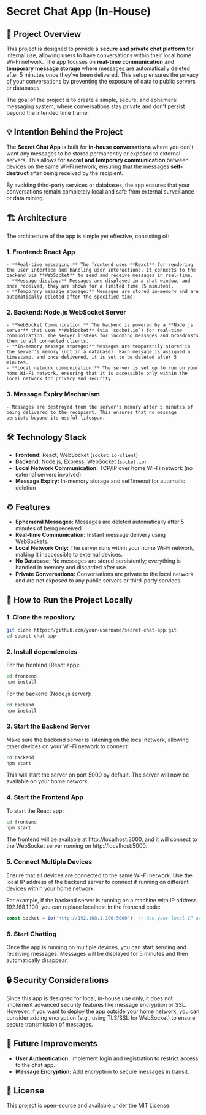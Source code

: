 # Secret Chat App (In-House)

## 🚀 Project Overview

This project is designed to provide a **secure and private chat platform** for internal use, allowing users to have conversations within their local home Wi-Fi network. The app focuses on **real-time communication** and **temporary message storage** where messages are automatically deleted after 5 minutes once they've been delivered. This setup ensures the privacy of your conversations by preventing the exposure of data to public servers or databases.

The goal of the project is to create a simple, secure, and ephemeral messaging system, where conversations stay private and don't persist beyond the intended time frame.

## 💡 Intention Behind the Project

The **Secret Chat App** is built for **in-house conversations** where you don't want any messages to be stored permanently or exposed to external servers. This allows for **secret and temporary communication** between devices on the same Wi-Fi network, ensuring that the messages **self-destruct** after being received by the recipient.

By avoiding third-party services or databases, the app ensures that your conversations remain completely local and safe from external surveillance or data mining.

## 🏗️ Architecture

The architecture of the app is simple yet effective, consisting of:

### 1. **Frontend: React App**
    - **Real-time messaging:** The frontend uses **React** for rendering the user interface and handling user interactions. It connects to the backend via **WebSocket** to send and receive messages in real-time.
    - **Message display:** Messages are displayed in a chat window, and once received, they are shown for a limited time (5 minutes).
    - **Temporary message storage:** Messages are stored in-memory and are automatically deleted after the specified time.

### 2. **Backend: Node.js WebSocket Server**
    - **WebSocket Communication:** The backend is powered by a **Node.js server** that uses **WebSocket** (via `socket.io`) for real-time communication. The server listens for incoming messages and broadcasts them to all connected clients.
    - **In-memory message storage:** Messages are temporarily stored in the server's memory (not in a database). Each message is assigned a timestamp, and once delivered, it is set to be deleted after 5 minutes.
    - **Local network communication:** The server is set up to run on your home Wi-Fi network, ensuring that it is accessible only within the local network for privacy and security.

### 3. **Message Expiry Mechanism**
    - Messages are destroyed from the server's memory after 5 minutes of being delivered to the recipient. This ensures that no message persists beyond its useful lifespan.

## 🛠️ Technology Stack

- **Frontend:** React, WebSocket (`socket.io-client`)
- **Backend:** Node.js, Express, WebSocket (`socket.io`)
- **Local Network Communication:** TCP/IP over home Wi-Fi network (no external servers involved)
- **Message Expiry:** In-memory storage and setTimeout for automatic deletion

## ⚙️ Features

- **Ephemeral Messages:** Messages are deleted automatically after 5 minutes of being received.
- **Real-time Communication:** Instant message delivery using WebSockets.
- **Local Network Only:** The server runs within your home Wi-Fi network, making it inaccessible to external devices.
- **No Database:** No messages are stored persistently; everything is handled in memory and discarded after use.
- **Private Conversations:** Conversations are private to the local network and are not exposed to any public servers or third-party services.

## 📝 How to Run the Project Locally

### 1. Clone the repository
```bash
git clone https://github.com/your-username/secret-chat-app.git
cd secret-chat-app
```

### 2. Install dependencies
For the frontend (React app):
```bash
cd frontend
npm install
```

For the backend (Node.js server):
```bash
cd backend
npm install
```

### 3. Start the Backend Server
Make sure the backend server is listening on the local network, allowing other devices on your Wi-Fi network to connect:
```bash
cd backend
npm start
```
This will start the server on port 5000 by default. The server will now be available on your home network.

### 4. Start the Frontend App
To start the React app:
```bash
cd frontend
npm start
```
The frontend will be available at http://localhost:3000, and it will connect to the WebSocket server running on http://localhost:5000.

### 5. Connect Multiple Devices
Ensure that all devices are connected to the same Wi-Fi network. Use the local IP address of the backend server to connect if running on different devices within your home network.

For example, if the backend server is running on a machine with IP address 192.168.1.100, you can replace localhost in the frontend code:
```js
const socket = io('http://192.168.1.100:5000'); // Use your local IP address
```

### 6. Start Chatting
Once the app is running on multiple devices, you can start sending and receiving messages. Messages will be displayed for 5 minutes and then automatically disappear.

## 🔒 Security Considerations
Since this app is designed for local, in-house use only, it does not implement advanced security features like message encryption or SSL. However, if you want to deploy the app outside your home network, you can consider adding encryption (e.g., using TLS/SSL for WebSocket) to ensure secure transmission of messages.

## 🏅 Future Improvements
- **User Authentication:** Implement login and registration to restrict access to the chat app.
- **Message Encryption:** Add encryption to secure messages in transit.

## 📄 License
This project is open-source and available under the MIT License.
